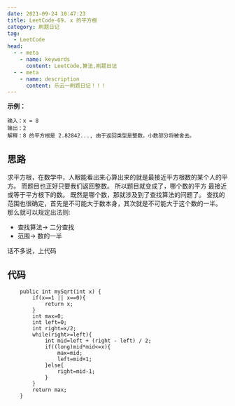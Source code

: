 ```yaml
---
date: 2021-09-24 10:47:23
title: LeetCode-69. x 的平方根
category: 刷题日记
tag:
  - LeetCode
head:
  - - meta
    - name: keywords
      content: LeetCode,算法,刷题日记
  - - meta
    - name: description
      content: 乐云一刷题日记！！！
---
```

**示例：**
```
输入：x = 8
输出：2
解释：8 的平方根是 2.82842..., 由于返回类型是整数，小数部分将被舍去。
```
## 思路
求平方根，在数学中，人眼能看出来心算出来的就是最接近平方根数的某个人的平方。
而题目也正好只要我们返回整数。
所以题目就变成了，哪个数的平方 最接近或等于平方根下的数。
既然是哪个数，那就涉及到了查找算法的问题了。
查找的范围也很确定，首先是不可能大于数本身，其次就是不可能大于这个数的一半。
那么就可以规定出法则:
- 查找算法-> 二分查找
- 范围-> 数的一半

话不多说，上代码
## 代码
```
    public int mySqrt(int x) {
        if(x==1 || x==0){
            return x;
        }
        int max=0;
        int left=0;
        int right=x/2;
        while(right>=left){
            int mid=left + (right - left) / 2;
            if((long)mid*mid<=x){
                max=mid;
                left=mid+1;
            }else{
                right=mid-1;
            }
        }
        return max;
    }
```
